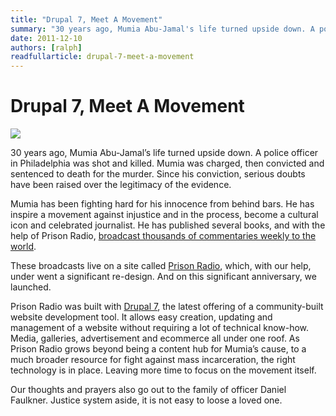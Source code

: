 ```yaml
---
title: "Drupal 7, Meet A Movement"
summary: "30 years ago, Mumia Abu-Jamal's life turned upside down. A police officer in Philadelphia was shot and killed. Mumia was charged, then convicted and sentenced to death for the murder. Since his conviction, serious doubts have been raised over the legitimacy of the evidence."
date: 2011-12-10
authors: [ralph]
readfullarticle: drupal-7-meet-a-movement
---
```


# Drupal 7, Meet A Movement

<a href="http://prisonradio.org/"><img src="/assets/img/blog/2011-12-10.png" class="center-element"></a>

30 years ago, Mumia Abu-Jamal’s life turned upside down. A police officer in Philadelphia was shot and killed. Mumia was charged, then convicted and sentenced to death for the murder. Since his conviction, serious doubts have been raised over the legitimacy of the evidence.

Mumia has been fighting hard for his innocence from behind bars. He has inspire a movement against injustice and in the process, become a cultural icon and celebrated journalist. He has published several books, and with the help of Prison Radio, [broadcast thousands of commentaries weekly to the world](http://www.prisonradio.org/media/audio/Mumia).

These broadcasts live on a site called [Prison Radio](http://prisonradio.org/), which, with our help, under went a significant re-design. And on this significant anniversary, we launched.

Prison Radio was built with [Drupal 7](http://drupal.org/about/new-in-drupal-7), the latest offering of a community-built website development tool. It allows easy creation, updating and management of a website without requiring a lot of technical know-how. Media, galleries, advertisement and ecommerce all under one roof.  As Prison Radio grows beyond being a content hub for Mumia’s cause, to a much broader resource for fight against mass incarceration, the right technology is in place. Leaving more time to focus on the movement itself.

Our thoughts and prayers also go out to the family of officer Daniel Faulkner. Justice system aside, it is not easy to loose a loved one.
